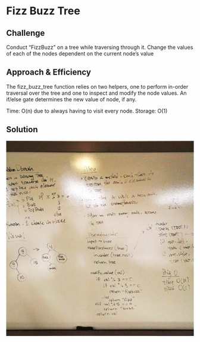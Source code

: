 # Fizz Buzz Tree
## Challenge
Conduct “FizzBuzz” on a tree while traversing through it. Change the values of each of the nodes dependent on the current node’s value

## Approach & Efficiency
The fizz_buzz_tree function relies on two helpers, one to perform in-order traversal over the tree and one to inspect and modify the node values. An if/else gate determines the new value of node, if any.

Time: O(n) due to always having to visit every node.
Storage: O(1)

## Solution

![solution](https://github.com/scott-currie/data_structures_and_algorithms/raw/master/assets/fizz_buzz_tree.jpg)

